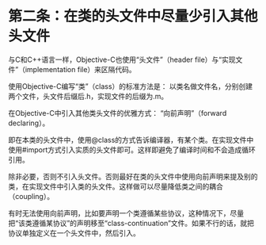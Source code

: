 # 第二条：在类的头文件中尽量少引入其他头文件  
  
与C和C++语言一样，Objective-C也使用“头文件”（header file）与“实现文件”（implementation file）来区隔代码。  
  
使用Objective-C编写“类”（class）的标准方法是：	以类名做文件名，分别创建两个文件，头文件后缀后.h，实现文件的后缀为.m。  
  
在Objective-C中引入其他类头文件的优雅方式： “向前声明”（forward declaring）。  
  
即在本类的头文件中，使用@class的方式告诉编译器，有某个类。在实现文件中使用#import方式引入实质的头文件即可。这样即避免了编译时间和不会造成循环引用。  
  
除非必要，否则不引入头文件。否则最好在类的头文件中使用向前声明来提及别的类，在实现文件中引入类的头文件。这样做可以尽量降低类之间的耦合（coupling）。  
  
有时无法使用向前声明，比如要声明一个类遵循某些协议，这种情况下，尽量把“该类遵循某协议”的声明移至“class-continuation”文件。如果不行的话，就把协议单独定义在一个头文件中，然后引入。